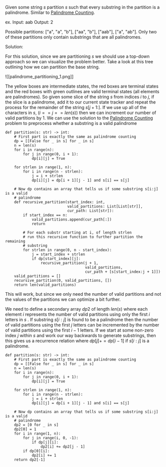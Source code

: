 Given some string $s$ partition $s$ such that every substring in the partition is a palindrome. Similar to [Palindrome Counting](dp/Palindrome_Counting). 


ex.
Input: aab
Output: 2

Possible partitions: ["a", "a", "b"], ["aa", "b"], ["aab"], ["a", "ab"]. Only two of these partitions only contain substrings that are all palindromes.

Solution:

For this solution, since we are partitioning $s$ we should use a top-down approach so we can visualize the problem better. Take a look at this tree outlining how we can partition the base string.

![[palindrome_partitioning_1.png]]


The yellow boxes are intermediate states, the red boxes are terminal states and the red boxes with green outlines are valid terminal states (all elements are palindromes). So given some slice of the string $s$ from indices $i$ to $j$, if the slice is a palindrome, add it to our current state tracker and repeat the process for the remainder of the string $s[j + 1:]$. If we use up all of the characters in $s$, ($i == j == len(s)$) then we can increment our number of valid partitions by 1. We can use the solution to the [Palindrome Counting](dp/Palindrome_Counting) problem to preprocess whether a substring is a valid palindrome

```
def partition(s: str) -> int:
	# First part is exactly the same as palindrome counting
	dp = [[False for _ in s] for _ in s]
	n = len(s)
	for i in range(n):
		for j in range(0, i + 1):
			dp[i][j] = True

	for strlen in range(1, n):
		for i in range(n - strlen):
			j = i + strlen
			dp[i][j] = dp[i + 1][j - 1] and s[i] == s[j]

	# Now dp contains an array that tells us if some substring s[i:j] is a valid
	# palindrome
	def recursive_partition(start_index: int,
							valid_partitions: List[List[str]],
							cur_path: List[str]):
		if start_index == n:
			valid_partitions.append(cur_path[:])
			return

		# For each substr starting at i, of length strlen
		# run this recursive function to further partition the remaining
		# substring
		for strlen in range(0, n - start_index):
			j = start_index + strlen
			if dp[start_index][j]:
				recursive_partition(j + 1,
									valid_partitions,
									cur_path + [s[start_index:j + 1]])
	valid_partitions = []
	recursive_partition(0, valid_partitions, [])
	return len(valid_partitions)
```

This will work, but since we only need the number of valid partitions and not the values of the partitions we can optimize a bit further. 

We need to define a secondary array $dp2$ of length $len(s)$ where each element $i$ represents the number of valid partitions using only the first $i$ letters in $s$ . If substring $s[i : j]$ is found to be a palindrome then the number of valid partitions using the first $j$ letters can be incremented by the number of valid partitions using the first $i - 1$ letters. If we start at some non-zero index $j$ within $s$ and work our way backwards to generate substrings, then this gives us a recurrence relation where $dp[j] += dp[i - 1]$ if $s[i:j]$ is a palindrome.

```
def partition(s: str) -> int:
	# First part is exactly the same as palindrome counting
	dp = [[False for _ in s] for _ in s]
	n = len(s)
	for i in range(n):
		for j in range(0, i + 1):
			dp[i][j] = True

	for strlen in range(1, n):
		for i in range(n - strlen):
			j = i + strlen
			dp[i][j] = dp[i + 1][j - 1] and s[i] == s[j]

	# Now dp contains an array that tells us if some substring s[i:j] is a valid
	# palindrome
	dp2 = [0 for _ in s]
	dp2[0] = 1
	for i in range(1, n):
		for j in range(i, 0, -1):
			if dp[j][i]:
				dp2[i] += dp2[j - 1]
		if dp[0][i]:
			dp2[i] += 1
	return dp2[-1]

```